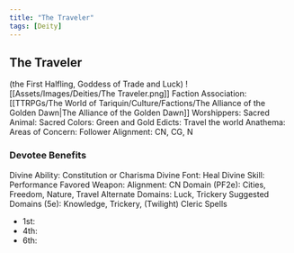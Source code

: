 ```yaml
---
title: "The Traveler"
tags: [Deity]
---
```

## The Traveler
(the First Halfling, Goddess of Trade and Luck)
![[Assets/Images/Deities/The Traveler.png]]
Faction Association: [[TTRPGs/The World of Tariquin/Culture/Factions/The Alliance of the Golden Dawn|The Alliance of the Golden Dawn]]
Worshippers:
Sacred Animal: 
Sacred Colors: Green and Gold
Edicts: Travel the world
Anathema: 
Areas of Concern: 
Follower Alignment: CN, CG, N

### Devotee Benefits
Divine Ability: Constitution or Charisma
Divine Font: Heal
Divine Skill: Performance
Favored Weapon: 
Alignment: CN
Domain (PF2e): Cities, Freedom, Nature, Travel
Alternate Domains: Luck, Trickery
Suggested Domains (5e): Knowledge, Trickery, (Twilight)
Cleric Spells
- 1st: 
- 4th: 
- 6th: 
